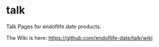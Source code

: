 # talk

Talk Pages for endoflife.date products. 

The Wiki is here: https://github.com/endoflife-date/talk/wiki
